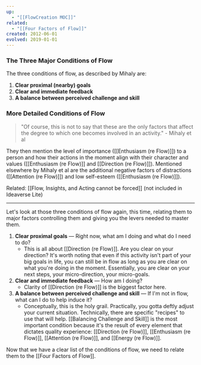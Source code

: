 ```yaml
---
up:
  - "[[FlowCreation MOC]]"
related:
  - "[[Four Factors of Flow]]"
created: 2012-06-01
evolved: 2019-01-01
---
```


### The Three Major Conditions of Flow

The three conditions of flow, as described by Mihaly are:

1. **Clear proximal (nearby) goals**
2. **Clear and immediate feedback**
3. **A balance between perceived challenge and skill**

### More Detailed Conditions of Flow

> "Of course, this is not to say that these are the only factors that affect the degree to which one becomes involved in an activity." - Mihaly et al

They then mention the level of importance ([[Enthusiasm (re Flow)]]) to a person and how their actions in the moment align with their character and values ([[Enthusiasm (re Flow)]] and [[Direction (re Flow)]]). Mentioned elsewhere by Mihaly et al are the additional negative factors of distractions ([[Attention (re Flow)]]) and low self-esteem ([[Enthusiasm (re Flow)]]).

Related: [[Flow, Insights, and Acting cannot be forced]] (not included in Ideaverse Lite)

---

Let's look at those three conditions of flow again, this time, relating them to major factors controlling them and giving you the levers needed to master them.

1. **Clear proximal goals** — Right now, what am I doing and what do I need to do?
   - This is all about [[Direction (re Flow)]]. Are you clear on your direction? It's worth noting that even if this activity isn't part of your big goals in life, you can still be in flow as long as you are clear on what you're doing in the moment. Essentially, you are clear on your next steps, your micro-direction, your micro-goals.
2. **Clear and immediate feedback** — How am I doing?
   - Clarity of [[Direction (re Flow)]] is the biggest factor here.
3. **A balance between perceived challenge and skill** — If I'm not in flow, what can I do to help induce it?
   - Conceptually, this is the holy grail. Practically, you gotta deftly adjust your current situation. Technically, there are specific "recipes" to use that will help. [[Balancing Challenge and Skill]] is the most important condition because it's the result of every element that dictates quality experience: [[Direction (re Flow)]], [[Enthusiasm (re Flow)]], [[Attention (re Flow)]], and [[Energy (re Flow)]].

Now that we have a clear list of the conditions of flow, we need to relate them to the [[Four Factors of Flow]].
